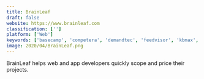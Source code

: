 ```yaml
---
title: BrainLeaf
draft: false 
website: https://www.brainleaf.com
classification: ['']
platform: ['Web']
keywords: ['basecamp', 'competera', 'demandtec', 'feedvisor', 'kbmax', 'pros_pricing', 'priceedge', 'pricefx', 'prisync', 'quoter', 'redmine', 'repricerexpress', 'responsibid', 'revionics', 'syncron_global_pricing_management', 'teamwork_projects', 'terapeak', 'trackstreet_map_compliance_software', 'vendavo', 'verenia', 'vistaar', 'zilliant_price_iq']
image: 2020/04/BrainLeaf.png
---
```

BrainLeaf helps web and app developers quickly scope and price their projects.